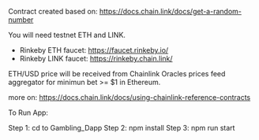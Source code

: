 Contract created based on: https://docs.chain.link/docs/get-a-random-number

You will need testnet ETH and LINK.

- Rinkeby ETH faucet: https://faucet.rinkeby.io/
- Rinkeby LINK faucet: https://rinkeby.chain.link/

ETH/USD price will be received from Chainlink Oracles
prices feed aggregator for minimun bet >= $1 in Ethereum.

more on: https://docs.chain.link/docs/using-chainlink-reference-contracts


To Run App:

Step 1: cd to Gambling_Dapp
Step 2: npm install
Step 3: npm run start